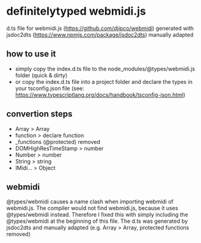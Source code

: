 # definitelytyped webmidi.js

d.ts file for webmidi.js (https://github.com/djipco/webmidi)
generated with jsdoc2dts (https://www.npmjs.com/package/jsdoc2dts)
manually adapted

## how to use it
- simply copy the index.d.ts file to the node_modules/@types/webmidi.js folder (quick & dirty)
- or copy the index.d.ts file into a project folder and declare the types in your tsconfig.json file (see: https://www.typescriptlang.org/docs/handbook/tsconfig-json.html)

## convertion steps
- Array > Array<any>
- function > declare function
- _functions (@protected) removed
- DOMHighResTimeStamp > number
- Number > number
- String > string
- IMidi... > Object

## webmidi
@types/webmidi causes a name clash when importing webmidi of webmidi.js.
The compiler would not find webmidi.js, because it uses @types/webmidi instead.
Therefore I fixed this with simply including the @types/webmidi at the beginning of this file.
The d.ts was generated by jsdoc2dts and manually adapted (e.g. Array > Array<any>, protected functions removed)